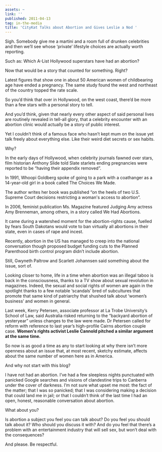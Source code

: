 ```yaml
---
assets: ~
link: ''
published: 2011-04-13
tag: in-the-media
title: 'CityKat Talks about Abortion and Gives Leslie a Nod '
---
```

Sigh. Somebody give me a martini and a room full of drunken celebrities and then we’ll see whose ‘private’ lifestyle choices are actually worth reporting.

Such as: Which A-List Hollywood superstars have had an abortion?

Now that would be a story that counted for something. Right?

Latest figures that show one in about 50 American women of childbearing age have ended a pregnancy. The same study found the west and northeast of the country topped the rate scale.

So you’d think that over in Hollywood, on the west coast, there’d be more than a few stars with a personal story to tell.

And you’d think, given that nearly every other aspect of said personal lives are routinely revealed in tell-all glory, that a celebrity encounter with an abortion clinic would actually be a story of public interest.

Yet I couldn’t think of a famous face who hasn’t kept mum on the issue yet talk freely about everything else. Like their weird diet secrets or sex habits.

Why?

In the early days of Hollywood, when celebrity journals fawned over stars, film historian Anthony Slide told Slate starlets ending pregnancies were reported to be “having their appendix removed”.

In 1991, Whoopi Goldberg spoke of going to a park with a coathanger as a 14-year-old girl in a book called The Choices We Made.

The author writes her book was published “on the heels of two U.S. Supreme Court decisions restricting a woman's access to abortion”.

In 2006, feminist publication Ms. Magazine featured Judging Amy actress Amy Brenneman, among others, in a story called We Had Abortions.

It came during a watershed moment for the abortion-rights cause, fuelled by fears South Dakotans would vote to ban virtually all abortions in their state, even in cases of rape and incest.

Recently, abortion in the US has managed to creep into the national conversation though proposed budget funding cuts to the Planned Parenthood birth control program didn’t include abortion.

Still, Gwyneth Paltrow and Scarlett Johannsen said something about the issue, sort of.

Looking closer to home, life in a time when abortion was an illegal taboo is back in the consciousness, thanks to a TV show about sexual revolution in magazines. Indeed, the sexual and social rights of women are again in the spotlight thanks to a few notable ‘scandals’ bred of subcultures that promote that same kind of patriarchy that shushed talk about ‘women’s business’ and women in general. 

Last week, Kerry Petersen, associate professor at La Trobe University’s School of Law, said Australia risked returning to the “backyard abortion of yesteryear” unless changes to the law were made. Dr Petersen called for reform with reference to last year’s high-profile Cairns abortion couple case. **Women's rights activist Leslie Cannold pitched a similar argument at the same time.**

So now is as good a time as any to start looking at why there isn’t more openness about an issue that, at most recent, sketchy estimate, affects about the same number of women here as in America.

And why not start with this blog?

I have not had an abortion. I’ve had a few sleepless nights punctuated with panicked Google searches and visions of clandestine trips to Canberra under the cover of darkness. I’m not sure what upset me most: the fact of the matter; that I was so panicked; that I was considering making a decision that could land me in jail; or that I couldn’t think of the last time I had an open, honest, reasonable conversation about abortion.

What about you?

Is abortion a subject you feel you can talk about? Do you feel you should talk about it? Who should you discuss it with? And do you feel that there’s a problem with an entertainment industry that will sell sex, but won’t deal with the consequences?

And please. Be respectful.
